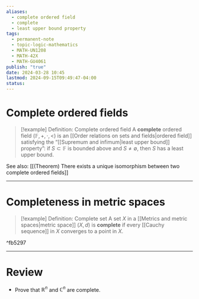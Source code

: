 ```yaml
---
aliases:
  - complete ordered field
  - complete
  - least upper bound property
tags:
  - permanent-note
  - topic-logic-mathematics
  - MATH-UN1208
  - MATH-42X
  - MATH-GU4061
publish: "true"
date: 2024-03-28 10:45
lastmod: 2024-09-15T09:49:47-04:00
status: 
---
```

# Complete ordered fields


>[!example] Definition: Complete ordered field
>A **complete** ordered field $(\mathbb F, + , \cdot, <)$ is an [[Order relations on sets and fields|ordered field]] satisfying the “[[Supremum and infimum|least upper bound]] property”: if $S \subset \mathbb F$ is bounded above and $S \neq \emptyset$, then $S$ has a least upper bound.

See also: [[(Theorem) There exists a unique isomorphism between two complete ordered fields]]

---
# Completeness in metric spaces

>[!example] Definition: Complete set
>A set $X$ in a [[Metrics and metric spaces|metric space]] $(X, d)$ is **complete** if every [[Cauchy sequence]] in $X$ converges to a point in $X$.

^fb5297

---
# Review

- Prove that $\mathbb R^n$ and $\mathbb C^n$ are complete.
